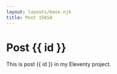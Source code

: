 ```yaml
---
layout: layouts/base.njk
title: Post 15654
---
```


# Post {{ id }}

This is post {{ id }} in my Eleventy project.
